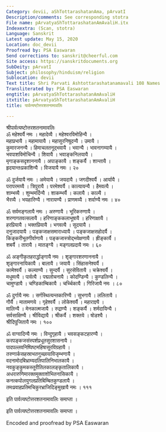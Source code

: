 ```yaml
---
Category: devii, aShTottarashatanAma, pArvatI
Description/comments: See corresponding stotra
File name: pArvatyaShTottarashatanAmAvaliH.itx
Indexextra: (Scan, stotra)
Language: Sanskrit
Latest update: May 15, 2020
Location: doc_devii
Proofread by: PSA Easwaran
Send corrections to: sanskrit@cheerful.com
Site access: https://sanskritdocuments.org
SubDeity: pArvatI
Subject: philosophy/hinduism/religion
Sublocation: devii
Text title: Shri Parvati Ashtottarashatanamavali 108 Names
Transliterated by: PSA Easwaran
engtitle: pArvatyaShTottarashatanAmAvaliH
itxtitle: pArvatyaShTottarashatanAmAvaliH
title: पार्वत्यष्टोत्तरशतनामावलिः

---
```

  
 श्रीपार्वत्यष्टोत्तरशतनामावलिः   
ॐ महेश्वर्यै नमः । महादेव्यै । महेश्वरविमोहिन्यै ।  
महाप्रभायै । महामायायै । महासुरनिषूदन्यै । उमायै ।  
कुमारजनन्यै । हिमाचलतनूद्भवायै । भवान्यै । भावनागम्यायै ।  
भवपाशविमोचिन्यै । शिवायै । भवाङ्कनिलयायै ।  
मृगाङ्कसदृशाननायै । अपाङ्कायै । शङ्कर्यै । शान्तायै ।  
हृदयान्तःप्रकाशिन्यै । विजयायै नमः । २०  
  
ॐ दुर्जयायै नमः । अमेयायै । जयदायै । जगदीश्वर्यै । आर्यायै ।  
परापरमय्यै । त्रिपुरायै । परमेश्वर्यै । कात्यायन्यै । हैमवत्यै ।  
शाम्भव्यै । शुम्भमर्दिन्यै । शाकम्भर्यै । कलायै । काल्यै ।  
भैरव्यै । भयहारिण्यै । नारायण्यै । प्राणमय्यै । शर्वाण्यै नमः । ४०  
  
ॐ सर्वमङ्गलायै नमः । अरुणायै । भूरिकरुणायै ।  
शरणागतवत्सलायै । हरिणाङ्ककलाभूषायै । हरिणाक्षायै ।  
हरप्रियायै । भक्तप्रियायै । भगवत्यै । सुदयायै ।  
दनुजादयायै । पङ्कजाक्षसमाराध्यायै । पङ्कजाक्षसहोदर्यै ।  
किङ्करीभूतगीर्वाणायै । पङ्कजास्त्रोद्भवेक्षणायै । ह्रीङ्कार्यै ।  
शबर्यै । तारायै । मातङ्ग्यै । मङ्गलप्रदायै नमः । ६०  
  
ॐ अङ्गीकृतहरार्द्धाङ्गायै नमः । शृङ्गारशरणाननायै ।  
शृङ्गारनायिकायै । बालायै । जयायै । सिंहासनेश्वर्यै ।  
कामेश्वर्यै । कल्याण्यै । सुन्दर्यै । सुरसेवितायै । चक्रेश्वर्यै ।  
मधुमत्यै । पार्वत्यै । पद्मलोचनायै । कोदण्डिन्यै । कुण्डलिन्यै ।  
चामुण्डायै । चण्डिकाम्बिकायै । चर्च्चिकायै । गिरिजायै नमः । ८०  
  
ॐ दुर्गायै नमः । सर्गस्थित्यन्तकारिण्यै । सुभगायै । ललितायै ।  
गौर्यै । मातामणये । गृहेश्वर्यै । लोकेश्वर्यै । महाराज्ञ्यै ।  
मालिन्यै । मेनकात्मजायै । रुद्राण्यै । शङ्कर्यै । शर्मदायिन्यै ।  
सर्वसाक्षिण्यै । श्रीविद्यायै । श्रीकर्यै । शक्तये । षोडश्यै ।  
श्रीदिपूजितायै नमः । १००  
  
ॐ वाग्वादिन्यै नमः । विन्दुगृहायै । भवसङ्कटहारण्यै ।  
करपङ्कजसंस्पर्शप्रधूतसुरशासनायै ।  
पादपल्लवनिष्पिष्टमहिषासुरविग्रहायै ।  
तरुणार्कसहस्राभतनुच्छायाविजृम्भणायै ।  
वदनामोदबिभ्राम्यदलिपालिनिभालकायै ।  
नवकुङ्कुमकस्तूरीतिलकालङ्कृतालिकायै ।  
अधरारुणिमारक्तमुक्ताशोभितनासिकायै ।  
कनत्कपोलयुगलप्रतिबिम्बितकुण्डलायै ।  
तमःप्रवाहप्रतिमचिकुरभ्राजिदिङ्मुखायै नमः । १११  
  
इति पार्वत्यष्टोत्तरशतनामावलिः समाप्ता ।  
  
इति पार्वत्यष्टोत्तरशतनामावलिः समाप्ता ।   
  
Encoded and proofread by PSA Easwaran  
  
